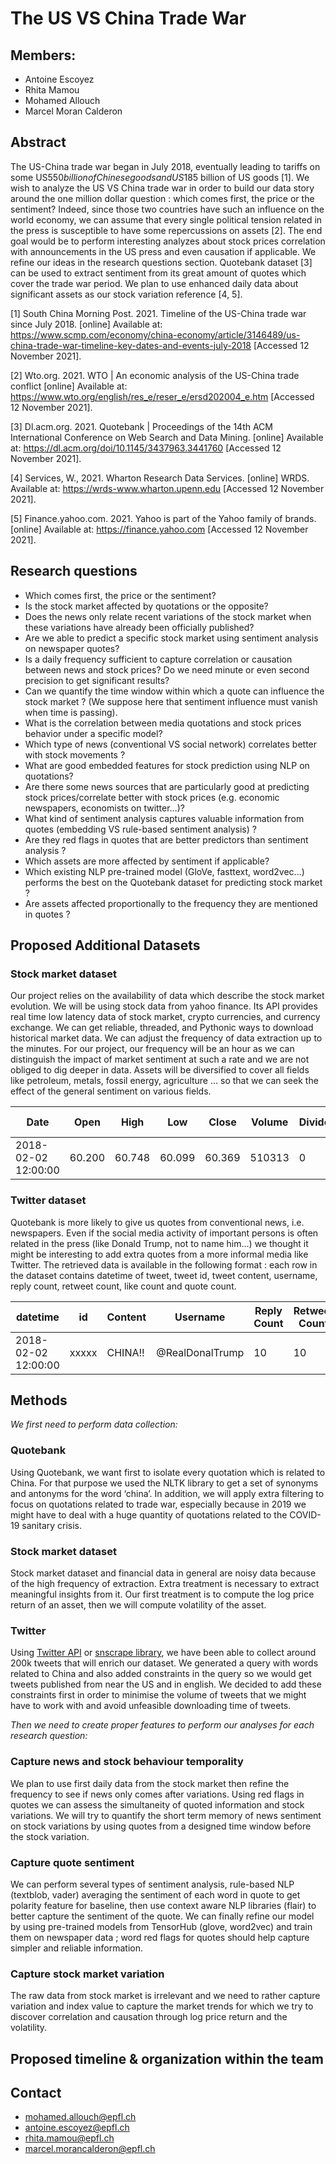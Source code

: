 # The US VS China Trade War

## Members:
* Antoine Escoyez
* Rhita Mamou
* Mohamed Allouch
* Marcel Moran Calderon

## Abstract
The US-China trade war began in July 2018, eventually leading to tariffs on some US$550 billion of Chinese goods and US$185 billion of US goods [1].
We wish to analyze the US VS China trade war in order to build our data story around  the one million dollar question : which comes first, the price or the sentiment?
Indeed, since those two countries have such an influence on the world economy, we can assume that every single political tension related in the press is susceptible to have some repercussions on assets [2].
The end goal would be to perform interesting analyzes about stock prices correlation with announcements in the US press and even causation if applicable. We refine our ideas in the research questions section.
Quotebank dataset [3] can be used to extract sentiment from its great amount of quotes which cover the trade war period.
We plan to use enhanced daily data about significant assets as our stock variation reference [4, 5].

[1] South China Morning Post. 2021. Timeline of the US-China trade war since July 2018. [online] Available at: <https://www.scmp.com/economy/china-economy/article/3146489/us-china-trade-war-timeline-key-dates-and-events-july-2018> [Accessed 12 November 2021].

[2] Wto.org. 2021. WTO | An economic analysis of the US-China trade conflict [online] Available at: <https://www.wto.org/english/res_e/reser_e/ersd202004_e.htm> [Accessed 12 November 2021].

[3] Dl.acm.org. 2021. Quotebank | Proceedings of the 14th ACM International Conference on Web Search and Data Mining. [online] Available at: <https://dl.acm.org/doi/10.1145/3437963.3441760> [Accessed 12 November 2021].

[4] Services, W., 2021. Wharton Research Data Services. [online] WRDS. Available at: <https://wrds-www.wharton.upenn.edu> [Accessed 12 November 2021].

[5] Finance.yahoo.com. 2021. Yahoo is part of the Yahoo family of brands. [online] Available at: <https://finance.yahoo.com> [Accessed 12 November 2021].


## Research questions	
* Which comes first, the price or the sentiment?
* Is the stock market affected by quotations or the opposite?
* Does the news only relate recent variations of the stock market when these variations have already been officially published?
* Are we able to predict a specific stock market using sentiment analysis on newspaper quotes?
* Is a daily frequency sufficient to capture correlation or causation between news and stock prices? Do we need minute or even second precision to get significant results?
* Can we quantify the time window within which a quote can influence the stock market ? (We suppose here that sentiment influence must vanish when time is passing).
* What is the correlation between media quotations and stock prices behavior under a specific model?
* Which type of news (conventional VS social network) correlates better with stock movements ?
* What are good embedded features for stock prediction using NLP on quotations?
* Are there some news sources that are particularly good at predicting stock prices/correlate better with stock prices (e.g. economic newspapers, economists on twitter…)?
* What kind of sentiment analysis captures valuable information from quotes (embedding VS rule-based sentiment analysis) ?
* Are they red flags in quotes that are better predictors than sentiment analysis ?
* Which assets are more affected by sentiment if applicable?
* Which existing NLP pre-trained model (GloVe, fasttext, word2vec...) performs the best on the Quotebank dataset for predicting stock market ?
* Are assets affected proportionally to the frequency they are mentioned in quotes ?


## Proposed Additional Datasets

### Stock market dataset

Our project relies on the availability of data which describe the stock market evolution. We will be using stock data from yahoo finance. Its API provides real time low latency data of stock market, crypto currencies, and currency exchange. We can get reliable, threaded, and Pythonic ways to download historical market data. We can adjust the frequency of data extraction up to the minutes. For our project, our frequency will be an hour as we can distinguish the impact of market sentiment at such a rate and we are not obliged to dig deeper in data. 
Assets will be diversified to cover all fields like petroleum, metals, fossil energy, agriculture ... 
so that we can seek the effect of the general sentiment on various fields.

| Date          | Open          | High          | Low           |  Close       | Volume     | Dividends  | Stock Splits    | Log returns    |
| ------------- | ------------- | ------------- | ------------- | ------------- | ------------- | ------------- | -------------- | ------------   |
| 2018-02-02 12:00:00 | 60.200|60.748|60.099|60.369|510313|0|0|- 0.02065650718972446|


### Twitter dataset

Quotebank is more likely to give us quotes from conventional news, i.e. newspapers. Even if the social media activity of important persons is often related in the press (like Donald Trump, not to name him…) we thought it might be interesting to add extra quotes from a more informal media like Twitter.
The retrieved data is available in the following format : each row in the dataset contains datetime of tweet, tweet id, tweet content, username, reply count, retweet count, like count and quote count.

| datetime      | id            | Content       | Username      | Reply Count   | Retweet Count | Like Count    | Quote Count    |
| ------------- | ------------- | ------------- | ------------- | ------------- | ------------- | ------------- | -------------- |
| 2018-02-02 12:00:00 | xxxxx | CHINA!! | @RealDonalTrump | 10 | 10 | 10 | 0 |



## Methods

*We first need to perform data collection:*
### Quotebank
Using Quotebank, we want first to isolate every quotation which is related to China. For that purpose we used the NLTK library to get a set of synonyms and antonyms for the word ‘china’. In addition, we will apply extra filtering to focus on quotations related to trade war, especially because in 2019 we might have to deal with a huge quantity of quotations related to the COVID-19 sanitary crisis.

### Stock market dataset

Stock market dataset and financial data in general are noisy data because of the high frequency of extraction. Extra treatment is necessary to extract meaningful insights from it. Our first treatment is to compute the log price return of an asset, then we will compute volatility of the asset.

### Twitter

Using [Twitter API](https://developer.twitter.com/en/docs/twitter-api/early-access) or [snscrape library](https://github.com/JustAnotherArchivist/snscrape), we have been able to collect around 200k tweets that will enrich our dataset.
We generated a query with words related to China and also added constraints in the query so we would get tweets published from near the US and in english. We decided to add these constraints first in order to minimise the volume of tweets that we might have to work with and avoid unfeasible downloading time of tweets. 


*Then we need to create proper features to perform our analyses for each research question:*

### Capture news and stock behaviour temporality

We plan to use first daily data from the stock market then refine the frequency to see if news only comes after variations. Using red flags in quotes we can assess the simultaneity of quoted information and stock variations. We will try to quantify the short term memory of news sentiment on stock variations by using quotes from a designed time window before the stock variation.

### Capture quote sentiment
We can perform several types of sentiment analysis, rule-based NLP (textblob, vader) averaging the sentiment of each word in quote to get polarity feature for baseline, then use context aware NLP libraries (flair) to better capture the sentiment of the quote. We can finally refine our model by using pre-trained models from TensorHub (glove, word2vec) and train them on newspaper data ; word red flags for quotes should help capture simpler and reliable information.

### Capture stock market variation
The raw data from stock market is irrelevant and we need to rather capture variation and index value to capture the market trends for which we try to discover correlation and causation through log price return and the volatility.



## Proposed timeline & organization within the team



## Contact
* mohamed.allouch@epfl.ch
* antoine.escoyez@epfl.ch
* rhita.mamou@epfl.ch
* marcel.morancalderon@epfl.ch
